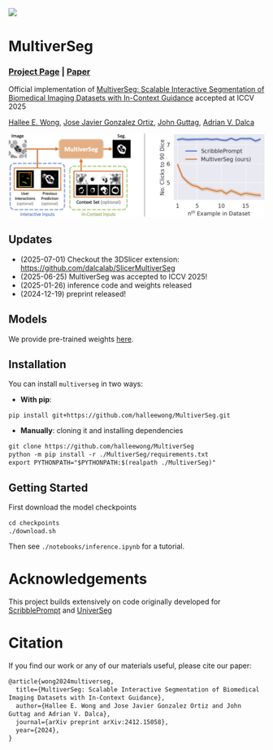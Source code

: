 <a href=https://arxiv.org/abs/2412.15058><img src="https://img.shields.io/badge/arxiv-2312.07381-orange?logo=arxiv&logoColor=white"/></a>

# MultiverSeg

### [Project Page](https://multiverseg.csail.mit.edu) | [Paper](https://arxiv.org/abs/2412.15058) 

Official implementation of [MultiverSeg: Scalable Interactive Segmentation of Biomedical Imaging Datasets with In-Context Guidance](https://arxiv.org/abs/2412.15058) accepted at ICCV 2025

[Hallee E. Wong](https://halleewong.github.io/), [Jose Javier Gonzalez Ortiz](https://josejg.com/), [John Guttag](https://people.csail.mit.edu/guttag/), [Adrian V. Dalca](http://www.mit.edu/~adalca/)

![img](https://github.com/halleewong/MultiverSeg/blob/website/assets/teaser.png)

## Updates

* (2025-07-01) Checkout the 3DSlicer extension: https://github.com/dalcalab/SlicerMultiverSeg
* (2025-06-25) MultiverSeg was accepted to ICCV 2025!
* (2025-01-26) inference code and weights released
* (2024-12-19) preprint released!

## Models

We provide pre-trained weights [here](https://www.dropbox.com/scl/fo/71j9vl3d4db0u229rq689/AI_5oDICnt0HnBcry-xJSNQ?rlkey=7y42638h12ilqds8270owzric&st=3py413ys&dl=0).

## Installation

You can install `multiverseg` in two ways:

* **With pip**:

```
pip install git+https://github.com/halleewong/MultiverSeg.git
```

* **Manually**: cloning it and installing dependencies
```
git clone https://github.com/halleewong/MultiverSeg
python -m pip install -r ./MultiverSeg/requirements.txt
export PYTHONPATH="$PYTHONPATH:$(realpath ./MultiverSeg)"
```

## Getting Started

First download the model checkpoints 
```
cd checkpoints
./download.sh
```

Then see `./notebooks/inference.ipynb` for a tutorial. 

# Acknowledgements

This project builds extensively on code originally developed for [ScribblePrompt](https://github.com/halleewong/ScribblePrompt) and [UniverSeg](https://github.com/JJGO/UniverSeg)

# Citation

If you find our work or any of our materials useful, please cite our paper:
```
@article{wong2024multiverseg,
  title={MultiverSeg: Scalable Interactive Segmentation of Biomedical Imaging Datasets with In-Context Guidance},
  author={Hallee E. Wong and Jose Javier Gonzalez Ortiz and John Guttag and Adrian V. Dalca},
  journal={arXiv preprint arXiv:2412.15058},
  year={2024},
}
```
